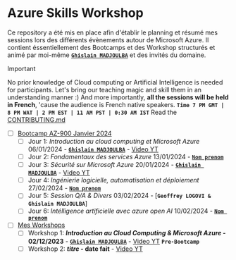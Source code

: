# Azure Skills Workshop

Ce repository a été mis en place afin d'établir le planning et résumé mes sessions lors des différents évènements autour de Microsoft Azure.
Il contient éssentiellement des Bootcamps et des Workshop structurés et animé par moi-même [**`Ghislain MADJOULBA`**](https://www.linkedin.com/in/demadama-madjoulba) et des invités du domaine.

> [!important]
> No prior knowledge of Cloud computing or Artificial Intelligence is needed for participants. Let's bring our teaching magic and skill them in an understanding manner :) And more importantly, **all the sessions will be held in French**, 'cause the audience is French native speakers. **`Time 7 PM GMT | 8 PM WAT | 2 PM EST | 11 AM PST | 0:30 AM IST`** Read the [CONTRIBUTING.md](./CONTRIBUTING.md)


* [ ] [Bootcamp AZ-900 Janvier 2024](./az900-bootcamp.md)
  - [ ] Jour 1: _Introduction au cloud computing et Microsoft Azure_ 06/01/2024 - [**`Ghislain MADJOULBA`**](https://www.linkedin.com/in/demadama-madjoulba) - [Video YT](https://youtube.com/@mlsatogo)
  - [ ] Jour 2: _Fondamentaux des services Azure_ 13/01/2024 - [**` Nom prenom `**](https://www.linkedin.com/in/nom-prenoms)
  - [ ] Jour 3: _Sécurité sur Microsoft Azure_ 20/01/2024 - [**`Ghislain MADJOULBA`**](https://www.linkedin.com/in/demadama-madjoulba) - [Video YT](https://youtube.com/@mlsatogo)
  - [ ] Jour 4: _Ingénierie logicielle, automatisation et déploiement_ 27/02/2024 - [**` Nom prenom `**](https://www.linkedin.com/in/nom-prenoms)
  - [ ] Jour 5: _Session Q/A & Divers_ 03/02/2024 - [**`Geoffrey LOGOVI & Ghislain MADJOULBA`**]
  - [ ] Jour 6: _Intélligence artificielle avec azure open AI_ 10/02/2024 - [**` Nom prenom `**](https://www.linkedin.com/in/nom-prenoms)

* [ ] [Mes Workshops](./workshops.md)
  - [ ] Workshop 1: **_Introduction au Cloud Computing & Microsoft Azure_ - 02/12/2023** - [**`Ghislain MADJOULBA`**](https://www.linkedin.com/in/demadama-madjoulba) - [Video YT](https://youtube.com/@mlsatogo) **`Pre-Bootcamp`**
  - [ ] Workshop 2: **_titre_ - date fait** - [Video YT](https://youtube.com/url)
